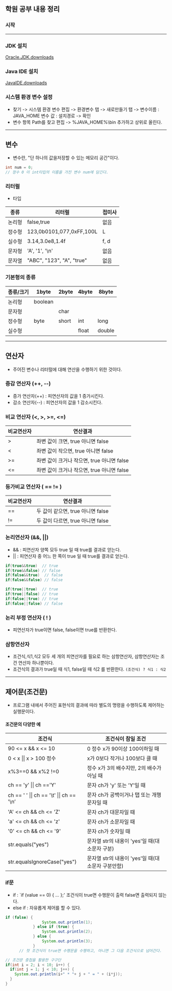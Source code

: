 ## 학원 공부 내용 정리

### 시작
---
### JDK 설치
[Oracle.JDK.downloads](https://www.oracle.com/kr/java/technologies/downloads/)

### Java IDE 설치
[JavaIDE.downloads](https://www.eclipse.org/downloads/)

### 시스템 환경 변수 설정

* 찾기 -> 시스템 환경 변수 편집 -> 환경변수 탭 -> 새로만들기 탭 -> 변수이름 : JAVA_HOME 변수 값 : 설치경로 -> 확인
* 변수 항목 Path를 찾고 편집 -> %JAVA_HOME%\bin 추가하고 상위로 올린다.
---

## 변수

* 변수란, "단 하나의 값을저장할 수 있는 메모리 공간"이다.
``` java
int num = 0;
// 정수 0 이 int타입의 이름을 가진 변수 num에 담긴다.
```

### 리터럴

* 타입

|종류|리터럴|접미사|
|---|-----|---|
|논리형|false,true|없음|
|정수형|123,0b0101,077,0xFF,100L|L|
|실수형|3.14,3.0e8,1.4f|f, d|
|문자형|'A', '1', \'\n\'|없음|
|문자열|"ABC", "123", "A", "true"|없음|

### 기본형의 종류

|종류/크기|1byte|2byte|4byte|8byte|
|---|---|---|---|---|
|논리형|boolean| | | |
|문자형| |char| | |
|정수형|byte|short|int|long|
|실수형| | |float|double|
---
##  연산자
* 주어진 변수나 리터럴에 대해 연산을 수행하기 위한 것이다.

### 증감 연산자 (++, --)
* 증가 연산자(++) : 피연산자의 값을 1 증가시킨다.
* 감소 연산자(--) : 피연산자의 값을 1 감소시킨다.

### 비교 연산자 (<, >, >=, <=)

|비교연산자|연산결과|
|---|---|
|>|좌변 값이 크면, true 아니면 false|
|<|좌변 값이 작으면, true 아니면 false|
|>=|좌변 값이 크거나 작으면, true 아니면 false|
|<=|좌변 값이 크거나 작으면, true 아니면 false|

### 등가비교 연산자 ( == != )

|비교연산자|연산결과|
|---|---|
|==|두 값이 같으면, true 아니면 false|
|!=|두 값이 다르면, true 아니면 false|

### 논리연산자 (&&, ||)
* && : 피연산자 양쪽 모두 true 일 때 true를 결과로 얻는다.
* || : 피연산자 중 어느 한 쪽이 true 일 때 true를 결과로 얻는다.
```java
if(true&&true)  // true
if(true&&false) // false
if(false&&true)  // false
if(false&&false) // false
```
```java
if(true||true)  // true
if(true||false) // true
if(false||true) // true
if(false||false) // false
```

### 논리 부정 연산자 ( ! )
* 피연산자가 true이면 false, false이면 true를 반환한다.

### 삼항연산자
* 조건식,식1,식2 모두 세 개의 피연산자를 필요로 하는 삼항연산자, 삼항연산자는 조건 연산자 하나뿐이다.
* 조건식의 결과가 true일 때 식1, false일 때 식2 를 반환한다.
`(조건식) ? 식1 : 식2`
---
## 제어문(조건문)
* 프로그램 내에서 주어진 표현식의 결과에 따라 별도의 명령을 수행하도록 제어하는 실행문이다.

#### 조건문의 다양한 예

|조건식|	조건식이 참일 조건|
|---|---|
|90 <= x && x <= 10|0	정수 x가 90이상 100이하일 때|
|0 < x \|\| x > 100	정수|x가 0보다 작거나 100보다 클 때|
|x%3==0 && x%2 !=0|정수 x가 3의 배수지만, 2의 배수가 아닐 때|
|ch == 'y' \|\| ch =='Y'|문자 ch가 'y' 또는 'Y'일 때|
|ch == ' ' \|\| ch == '\t' \|\| ch == '\n’ |문자 ch가 공백이거나 탭 또는 개행 문자일 때|
|'A' <= ch && ch <= 'Z'|문자 ch가 대문자일 때|
|'a' <= ch && ch <= 'z'|문자 ch가 소문자일 때|
|'0' <= ch && ch <= '9'|문자 ch가 숫자일 때|
|str.equals("yes")|문자열 str의 내용이 'yes'일 때(대소문자 구분)|
|str.equalsIgnoreCase("yes")|문자열 str의 내용이 'yes'일 때(대소문자 구분안함)|

### if문
* if : `if (value == 0) { ... };' 조건식이 true면 수행문이 출력 false면 출력되지 않는다.
* else if : 자유롭게 제어를 할 수 있다.
```java
if (false) {
				System.out.println(1);
			} else if (true) {
				System.out.println(2);
			} else {
				System.out.println(3);
			}
      // 첫 조건식이 true면 수행문을 수행하고, 아니면 그 다음 조건식으로 넘어간다. 
```
```java
// 조건문 중첩을 활용한 구구단
if(int i = 2; i < 10; i++) {
  if(int j = 1; j < 10; j++) {
    System.out.println(i+" * "+ j + " = " + (i*j));
  }
}
```

